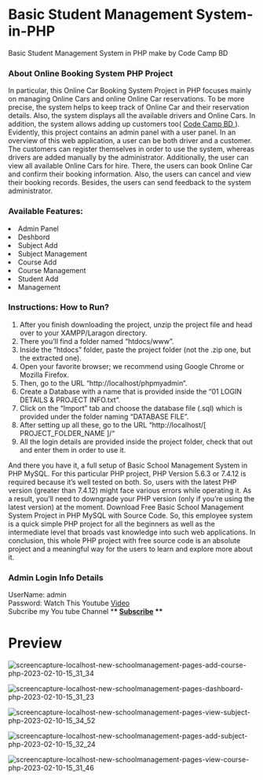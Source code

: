 # Basic Student Management System-in-PHP

Basic Student Management System in PHP make by Code Camp BD

### About Online Booking System PHP Project

In particular, this Online Car Booking System Project in PHP focuses mainly on managing Online Cars and online Online Car reservations. To be more precise, the system helps to keep track of Online Car and their reservation details. Also, the system displays all the available drivers and Online Cars. In addition, the system allows adding up customers too( <a href = "https://www.youtube.com/channel/UChYhUxkwDNialcxj-OFRcDw" target="_blank"> Code Camp BD </a> ). Evidently, this project contains an admin panel with a user panel. In an overview of this web application, a user can be both driver and a customer. The customers can register themselves in order to use the system, whereas drivers are added manually by the administrator. Additionally, the user can view all available Online Cars for hire. There, the users can book Online Car and confirm their booking information. Also, the users can cancel and view their booking records. Besides, the users can send feedback to the system administrator.

### Available Features:

<li>Admin Panel
<li>Deshbord
<li>Subject Add
<li>Subject Management
<li>Course Add
<li>Course Management
<li>Student Add
<li>Management

### Instructions: How to Run?

1.  After you finish downloading the project, unzip the project file and head over to your XAMPP/Laragon directory. <br/>
2.  There you’ll find a folder named “htdocs/www”. <br/>
3.  Inside the “htdocs” folder, paste the project folder (not the .zip one, but the extracted one). <br/>
4.  Open your favorite browser; we recommend using Google Chrome or Mozilla Firefox. <br/>
5.  Then, go to the URL “http://localhost/phpmyadmin“. <br/>
6.  Create a Database with a name that is provided inside the “01 LOGIN DETAILS & PROJECT INFO.txt”. <br/>
7.  Click on the “Import” tab and choose the database file (.sql) which is provided under the folder naming “DATABASE FILE”. <br/>
8.  After setting up all these, go to the URL “http://localhost/[ PROJECT_FOLDER_NAME ]/“ <br/>
9.  All the login details are provided inside the project folder, check that out and enter them in order to use it. <br/>

And there you have it, a full setup of Basic School Management System in PHP MySQL. For this particular PHP project, PHP Version 5.6.3 or 7.4.12 is required because it’s well tested on both. So, users with the latest PHP version (greater than 7.4.12) might face various errors while operating it. As a result, you’ll need to downgrade your PHP version (only if you’re using the latest version) at the moment. Download Free Basic School Management System Project in PHP MySQL with Source Code. So, this employee system is a quick simple PHP project for all the beginners as well as the intermediate level that broads vast knowledge into such web applications. In conclusion, this whole PHP project with free source code is an absolute project and a meaningful way for the users to learn and explore more about it.

### Admin Login Info Details

UserName: admin <br/> Password: Watch This Youtube <a href = "https://www.youtube.com/watch?v=cQNX1PgWqL4&lc=UgxOVgDFfPgSoNiGlzJ4AaABAg" target="_blank"> Video </a> <br/> Subcribe my You tube Channel \***\* <a href="https://www.youtube.com/channel/UChYhUxkwDNialcxj-OFRcDw" target="_blank">Subscribe</a> \*\***

# Preview

![screencapture-localhost-new-schoolmanagement-pages-add-course-php-2023-02-10-15_31_34](https://user-images.githubusercontent.com/78216965/218057774-c5ae2a75-9860-41b9-83e1-a5a0e82b962a.png) 

![screencapture-localhost-new-schoolmanagement-pages-dashboard-php-2023-02-10-15_31_23](https://user-images.githubusercontent.com/78216965/218057787-36d59a51-36cf-4487-aaee-93c241f7a9dc.png) 

![screencapture-localhost-new-schoolmanagement-pages-view-subject-php-2023-02-10-15_34_52](https://user-images.githubusercontent.com/78216965/218057789-298597b6-c753-4955-b096-09f02f60c808.png) 

![screencapture-localhost-new-schoolmanagement-pages-add-subject-php-2023-02-10-15_32_24](https://user-images.githubusercontent.com/78216965/218057796-5ad6b64d-3185-4714-b69c-c0d342801009.png) 

![screencapture-localhost-new-schoolmanagement-pages-view-course-php-2023-02-10-15_31_46](https://user-images.githubusercontent.com/78216965/218057801-ffb26efd-b05c-4c58-a148-0612b860b833.png)
